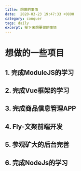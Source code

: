 ```yaml
---
title: 想做的事情
date:  2020-03-23 19:47:33 +0800
category: conquer
tags: daily
excerpt: 接下来想要做的事情
---
```


# 想做的一些项目

## 1. 完成ModuleJS的学习
## 2. 完成Vue框架的学习
## 3. 完成商品信息管理APP
## 4. Fly-文聚前端开发
## 5. 参观矿大的后台完善
## 6. 完成NodeJs的学习